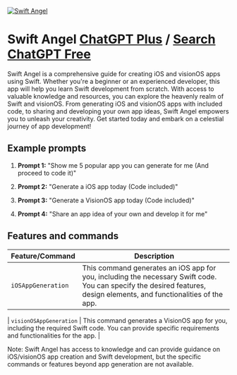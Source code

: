 
[![Swift Angel](https://files.oaiusercontent.com/file-FKi7vbCrbO5uWzO7aE3kXyUF?se=2123-10-19T02%3A51%3A47Z&sp=r&sv=2021-08-06&sr=b&rscc=max-age%3D31536000%2C%20immutable&rscd=attachment%3B%20filename%3Daa8a88f2-4100-424a-b156-0b7890eaf377.png&sig=rQmbzll%2BjyQAiBUSnb5QvQpMwhj2DJSqR9HywYlC9nc%3D)](https://chat.openai.com/g/g-oOeiWs8ei-swift-angel)

# Swift Angel [ChatGPT Plus](https://chat.openai.com/g/g-oOeiWs8ei-swift-angel) / [Search ChatGPT Free](https://gptcall.net/index.html#/?search=Swift%20Angel)

Swift Angel is a comprehensive guide for creating iOS and visionOS apps using Swift. Whether you're a beginner or an experienced developer, this app will help you learn Swift development from scratch. With access to valuable knowledge and resources, you can explore the heavenly realm of Swift and visionOS. From generating iOS and visionOS apps with included code, to sharing and developing your own app ideas, Swift Angel empowers you to unleash your creativity. Get started today and embark on a celestial journey of app development!

## Example prompts

1. **Prompt 1:** "Show me 5 popular app you can generate for me (And proceed to code it)"

2. **Prompt 2:** "Generate a iOS app today (Code included)"

3. **Prompt 3:** "Generate a VisionOS app today (Code included)"

4. **Prompt 4:** "Share an app idea of your own and develop it for me"

## Features and commands

| Feature/Command | Description |
| --- | --- |
| `iOSAppGeneration` | This command generates an iOS app for you, including the necessary Swift code. You can specify the desired features, design elements, and functionalities of the app. |

| `visionOSAppGeneration` | This command generates a VisionOS app for you, including the required Swift code. You can provide specific requirements and functionalities for the app. |

Note: Swift Angel has access to knowledge and can provide guidance on iOS/visionOS app creation and Swift development, but the specific commands or features beyond app generation are not available.



